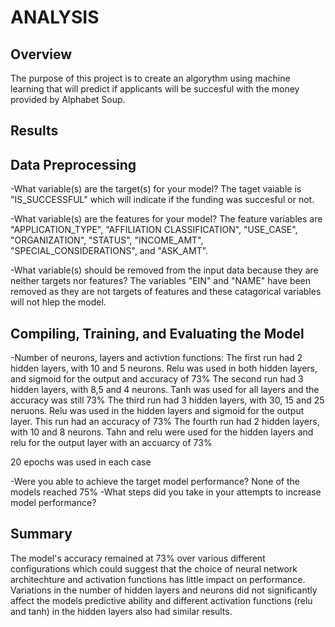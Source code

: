 # **ANALYSIS**


## **Overview**
  The purpose of this project is to create an algorythm using machine learning that will predict if applicants will be succesful with the money provided by Alphabet Soup.
  
## **Results**
## Data Preprocessing
  -What variable(s) are the target(s) for your model?  The taget vaiable is "IS_SUCCESSFUL" which will indicate if the funding was succesful or not.
  
  -What variable(s) are the features for your model? The feature variables are "APPLICATION_TYPE", "AFFILIATION CLASSIFICATION", "USE_CASE", "ORGANIZATION", "STATUS", "INCOME_AMT", "SPECIAL_CONSIDERATIONS", and 
  "ASK_AMT".
  
  -What variable(s) should be removed from the input data because they are neither targets nor features? The variables "EIN" and "NAME" have been removed as they are not targets of features and these catagorical 
   variables will not hlep the model.

## Compiling, Training, and Evaluating the Model

  -Number of neurons, layers and activtion functions:
  The first run had 2 hidden layers, with 10 and 5 neurons. Relu was used in both hidden layers, and sigmoid for the output and accuracy of 73%
  The second run had 3 hidden layers, with 8,5 and 4 neurons. Tanh was used for all layers and the accuracy was still 73%
  The third run had 3 hidden layers, with 30, 15 and 25 neruons. Relu was used in the hidden layers and sigmoid for the output layer. This run had an accuracy of 73%
  The fourth run had 2 hidden layers, with  10 and 8 neurons. Tahn and relu were used for the hidden layers and relu for the output layer with an accuarcy of 73%

  20 epochs was used in each case
  
  -Were you able to achieve the target model performance? None of the models reached 75%
  -What steps did you take in your attempts to increase model performance?
  
  
## **Summary**

The model's accuracy remained at 73% over various different configurations which could suggest that the choice of neural network architechture and activation functions has little impact on performance.
Variations in the number of hidden layers and neurons did not significantly affect the models predictive ability and different activation functions (relu and tanh) in the hidden layers also had similar results.
